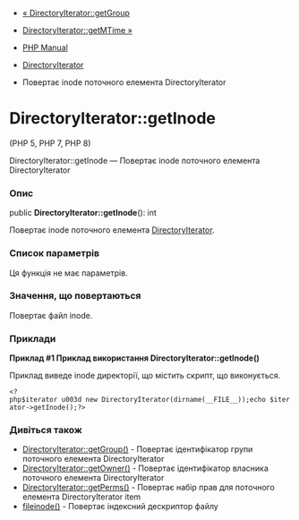 - [« DirectoryIterator::getGroup](directoryiterator.getgroup.md)
- [DirectoryIterator::getMTime »](directoryiterator.getmtime.md)

- [PHP Manual](index.md)
- [DirectoryIterator](class.directoryiterator.md)
- Повертає inode поточного елемента DirectoryIterator

# DirectoryIterator::getInode

(PHP 5, PHP 7, PHP 8)

DirectoryIterator::getInode — Повертає inode поточного елемента
DirectoryIterator

### Опис

public **DirectoryIterator::getInode**(): int

Повертає inode поточного елемента
[DirectoryIterator](class.directoryiterator.md).

### Список параметрів

Ця функція не має параметрів.

### Значення, що повертаються

Повертає файл inode.

### Приклади

**Приклад #1 Приклад використання **DirectoryIterator::getInode()****

Приклад виведе inode директорії, що містить скрипт, що виконується.

` <?php$iterator u003d new DirectoryIterator(dirname(__FILE__));echo $iterator->getInode();?> `

### Дивіться також

- [DirectoryIterator::getGroup()](directoryiterator.getgroup.md) -
Повертає ідентифікатор групи поточного елемента DirectoryIterator
- [DirectoryIterator::getOwner()](directoryiterator.getowner.md) -
Повертає ідентифікатор власника поточного елемента
DirectoryIterator
- [DirectoryIterator::getPerms()](directoryiterator.getperms.md) -
Повертає набір прав для поточного елемента DirectoryIterator item
- [fileinode()](function.fileinode.md) - Повертає індексний
дескриптор файлу
